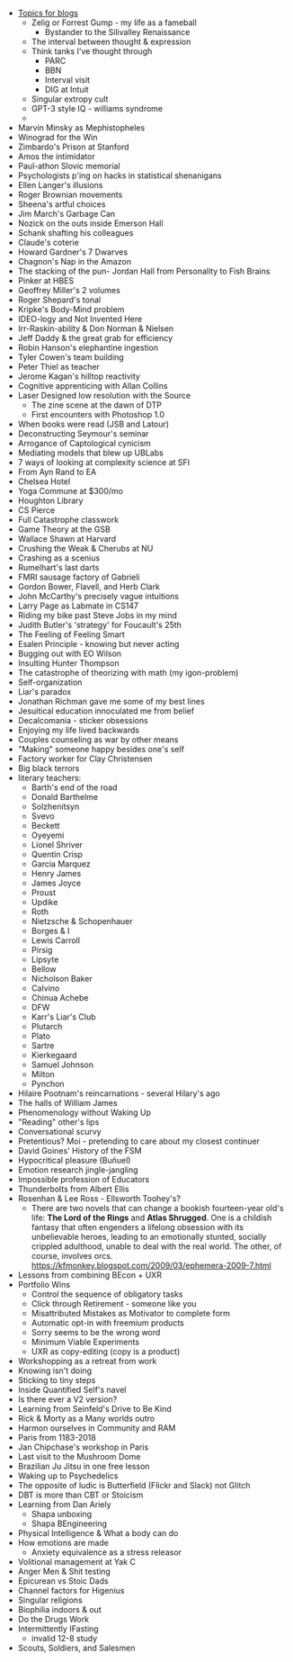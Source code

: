 - [Topics for blogs](<Topics for blogs.md>)
    - Zelig or Forrest Gump - my life as a fameball
        - Bystander to the Silivalley Renaissance
    - The interval between thought & expression
    - Think tanks I've thought through
        - PARC 
        - BBN
        - Interval visit
        - DIG at Intuit
    - Singular extropy cult
    - GPT-3 style IQ - williams syndrome
    - 
- Marvin Minsky as Mephistopheles
- Winograd for the Win
- Zimbardo's Prison at Stanford
- Amos the intimidator 
- Paul-athon Slovic memorial 
- Psychologists p'ing on hacks in statistical shenanigans
- Ellen Langer's illusions
- Roger Brownian movements
- Sheena's artful choices
- Jim March's Garbage Can
- Nozick on the outs inside Emerson Hall
- Schank shafting his colleagues
- Claude's coterie
- Howard Gardner's 7 Dwarves
- Chagnon's Nap in the Amazon
- The stacking of the pun- Jordan Hall from Personality to Fish Brains
- Pinker at HBES
- Geoffrey Miller's 2 volumes
- Roger Shepard's tonal
- Kripke's Body-Mind problem
- IDEO-logy and Not Invented Here
- Irr-Raskin-ability & Don Norman & Nielsen
- Jeff Daddy & the great grab for efficiency
- Robin Hanson's elephantine ingestion
- Tyler Cowen's team building
- Peter Thiel as teacher
- Jerome Kagan's hilltop reactivity
- Cognitive apprenticing with Allan Collins
- Laser Designed low resolution with the Source
    - The zine scene at the dawn of DTP
    - First encounters with Photoshop 1.0
- When books were read (JSB and Latour)
- Deconstructing Seymour's seminar
- Arrogance of Captological cynicism
- Mediating models that blew up UBLabs
- 7 ways of looking at complexity science at SFI
- From Ayn Rand to EA
- Chelsea Hotel
- Yoga Commune at $300/mo 
- Houghton Library
- CS Pierce
- Full Catastrophe classwork
- Game Theory at the GSB
- Wallace Shawn at Harvard
- Crushing the Weak & Cherubs at NU
- Crashing as a scenius
- Rumelhart's last darts
- FMRI sausage factory of Gabrieli
- Gordon Bower, Flavell, and Herb Clark
- John McCarthy's precisely vague intuitions
- Larry Page as Labmate in CS147
- Riding my bike past Steve Jobs in my mind
- Judith Butler's 'strategy' for Foucault's 25th
- The Feeling of Feeling Smart
- Esalen Principle - knowing but never acting
- Bugging out with EO Wilson
- Insulting Hunter Thompson
- The catastrophe of theorizing with math (my igon-problem)
- Self-organization
- Liar's paradox
- Jonathan Richman gave me some of my best lines
- Jesuitical education innoculated me from belief
- Decalcomania - sticker obsessions
- Enjoying my life lived backwards
- Couples counseling as war by other means
- "Making" someone happy besides one's self
- Factory worker for Clay Christensen
- Big black terrors
- literary teachers: 
    - Barth's end of the road
    - Donald Barthelme
    - Solzhenitsyn
    - Svevo
    - Beckett
    - Oyeyemi
    - Lionel Shriver
    - Quentin Crisp
    - Garcia Marquez
    - Henry James
    - James Joyce
    - Proust
    - Updike 
    - Roth
    - Nietzsche & Schopenhauer
    - Borges & I
    - Lewis Carroll
    - Pirsig
    - Lipsyte
    - Bellow
    - Nicholson Baker
    - Calvino
    - Chinua Achebe
    - DFW
    - Karr's Liar's Club
    - Plutarch
    - Plato
    - Sartre
    - Kierkegaard
    - Samuel Johnson
    - Milton
    - Pynchon
- Hilaire Pootnam's reincarnations - several Hilary's ago
- The halls of William James 
- Phenomenology without Waking Up
- "Reading" other's lips
- Conversational scurvy
- Pretentious? Moi - pretending to care about my closest continuer
- David Goines' History of the FSM
- Hypocritical pleasure (Buñuel)
- Emotion research jingle-jangling
- Impossible profession of Educators
- Thunderbolts from Albert Ellis
- Rosenhan & Lee Ross - Ellsworth Toohey's?
    - There are two novels that can change a bookish fourteen-year old's life: __The Lord of the Rings__ and __Atlas Shrugged__. One is a childish fantasy that often engenders a lifelong obsession with its unbelievable heroes, leading to an emotionally stunted, socially crippled adulthood, unable to deal with the real world. The other, of course, involves orcs.  https://kfmonkey.blogspot.com/2009/03/ephemera-2009-7.html
- Lessons from combining BEcon + UXR
- Portfolio Wins
    - Control the sequence of obligatory tasks
    - Click through Retirement - someone like you
    - Misattributed Mistakes as Motivator to complete form
    - Automatic opt-in with freemium products
    - Sorry seems to be the wrong word
    - Minimum Viable Experiments
    - UXR as copy-editing (copy is a product)
- Workshopping as a retreat from work
- Knowing isn't doing
- Sticking to tiny steps
- Inside Quantified Self's navel
- Is there ever a V2 version?
- Learning from Seinfeld's Drive to Be Kind
- Rick & Morty as a Many worlds outro
- Harmon ourselves in Community and RAM
- Paris from 1183-2018
- Jan Chipchase's workshop in Paris
- Last visit to the Mushroom Dome
- Brazilian Ju Jitsu in one free lesson
- Waking up to Psychedelics
- The opposite of ludic is Butterfield (Flickr and Slack) not Glitch
- DBT is more than CBT or Stoicism
- Learning from Dan Ariely
    - Shapa unboxing
    - Shapa BEngineering
- Physical Intelligence & What a body can do
- How emotions are made
    - Anxiety equivalence as a stress releasor
- Volitional management at Yak C
- Anger Men & Shit testing
- Epicurean vs Stoic Dads
- Channel factors for Higenius
- Singular religions
- Biophilia indoors & out
- Do the Drugs Work
- Intermittently IFasting
    - invalid 12-8 study
- Scouts, Soldiers, and Salesmen
